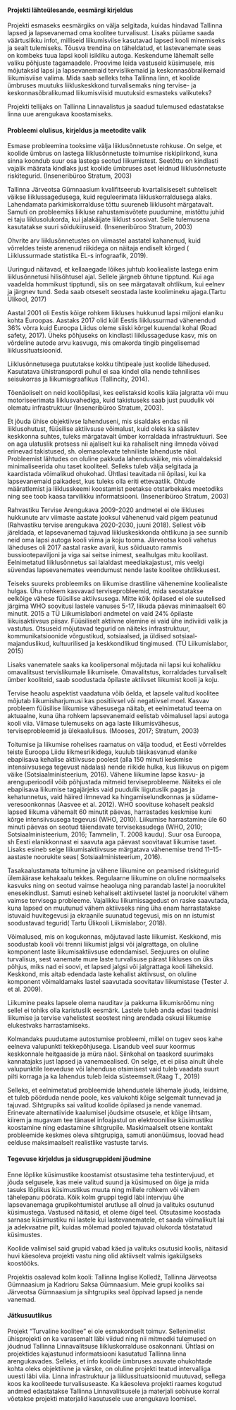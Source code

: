 #### Projekti lähteülesande, eesmärgi kirjeldus

Projekti esmaseks eesmärgiks on välja selgitada, kuidas hindavad  Tallinna lapsed ja lapsevanemad oma koolitee turvalisust. Lisaks püüame saada väärtuslikku infot, milliseid liikumisviise kasutavad lapsed kooli minemiseks ja sealt tulemiseks. Tõusva trendina on täheldatud, et lastevanemate seas on kombeks tuua lapsi kooli isikliku autoga. Keskendume lähemalt selle valiku põhjuste tagamaadele. Proovime leida vastuseid küsimusele, mis mõjutaksid lapsi ja lapsevanemaid tervislikemaid ja keskonnasõbralikemaid liikumisviise valima. Mida saab selleks teha Tallinna linn, et koolide ümbruses muutuks liikluskeskkond turvalisemaks ning tervise- ja keskonnasõbralikumad liikumisviisid muutuksid esmasteks valikuteks?

Projekti tellijaks on Tallinna Linnavalistus ja saadud tulemused edastatakse linna uue arengukava koostamiseks.

#### Probleemi olulisus, kirjeldus ja meetodite valik

Esmase probleemina tooksime välja liiklusõnnetuste rohkuse. On selge, et koolide ümbrus on lastega liiklusõnnetuste toimumise riskipiirkond, kuna sinna koondub suur osa lastega seotud liikumistest. Seetõttu on kindlasti vajalik määrata kindlaks just koolide ümbruses aset leidnud liiklusõnnetuste riskitegurid. (Inseneribüroo Stratum, 2003)

Tallinna Järveotsa Gümnaasium kvalifitseerub kvartalisiseselt suhteliselt väikse liiklussagedusega, kuid reguleerimata liikluskorraldusega alaks. Lahendamata parkimiskorralduse tõttu suureneb liiklusoht märgatavalt. Samuti on probleemiks liikluse rahustamisvõtete puudumine, mistõttu juhid ei taju liiklusolukorda, kui jalakäijate liiklust soosivat. Selle tulemusena kasutatakse suuri sõidukiiruseid. (Inseneribüroo Stratum, 2003)

Ohvrite arv liiklusõnnetustes on  viimastel aastatel kahanenud, kuid võrreldes teiste arenenud riikidega on näitaja endiselt kõrged ( Liiklussurmade statistika EL-s infograafik, 2019).

Uuringud näitavad, et kellaaegade lõikes juhtub kooliealiste lastega enim liiklusõnnetusi hilisõhtusel ajal. Sellele järgneb õhtune tipptund. Kui aga vaadelda hommikust tipptundi, siis on see märgatavalt ohtlikum, kui eelnev ja järgnev tund. Seda saab otseselt seostada laste koolimineku ajaga.(Tartu Ülikool, 2017)

Aastal 2001 oli Eestis kõige rohkem liikluses hukkunud lapsi miljoni elaniku kohta Euroopas. Aastaks 2017 olid küll Eestis liiklussurmad vähenendud 36% võrra kuid Euroopa Liidus oleme siiski kõrgel kuuendal kohal (Road safety, 2017). Üheks põhjuseks on kindlasti liiklussageduse kasv, mis on võrdeline autode arvu kasvuga, mis omakorda tingib pingelisemad liiklussituatsioonid.

Liiklusõnnetusega puututakse kokku tihtipeale just koolide  lähedused. Kasutatava ühistranspordi puhul ei saa kindel olla nende tehnilises seisukorras ja liikumisgraafikus (Tallincity, 2014).

Tõenäoliselt on neid kooliõpilasi, kes eelistaksid koolis käia jalgratta või muu motoriseerimata liiklusvahediga, kuid takistuseks saab just puudulik või olematu infrastruktuur (Inseneribüroo Stratum, 2003).

Et jõuda ühise objektiivse lahenduseni, mis sisaldaks endas nii liiklusohutust, füüsilise aktiivsuse võimalust, kuid oleks ka säästev keskkonna suhtes, tuleks märgatavalt ümber korraldada infrastruktuuri. See on aga ulatuslik protsess nii ajaliselt kui ka rahaliselt ning ilmneda võivad erinevad takistused, sh. olemasolevate tehniliste lahenduste näol. Probleemist lähtudes on oluline pakkuda lahenduskäike, mis võimaldaksid minimaliseerida ohu taset kooliteel. Selleks tuleb välja selgitada ja kaardistada võimalikud ohukohad. Ühtlasi teavitada nii õpilasi, kui ka lapsevanemaid paikadest, kus tuleks olla eriti ettevaatlik. Ohtude määratlemist ja liiklusskeemi koostamist peetakse otstarbekaks meetodiks ning see toob kaasa tarvilikku informatsiooni. (Inseneribüroo Stratum, 2003)

Rahvastiku Tervise Arengukava 2009-2020 andmetel ei ole  liikluses hukkunute arv viimaste aastate jooksul vähenenud vaid pigem peatunud (Rahvastiku tervise arengukava 2020-2030, juuni 2018). Sellest võib järeldada, et lapsevanemad tajuvad liikluskeskkonda ohtlikuna ja see sunnib neid oma lapsi autoga kooli viima ja koju tooma. Järveotsa kooli vahetus läheduses oli 2017 aastal raske avarii, kus sõiduauto rammis bussiootepaviljoni ja viga sai seitse inimest, sealhulgas mitu koolilast. Eelnimetatud liiklusõnnetus sai laialdast meediakajastust, mis veelgi süvendas lapsevanemates veendumust nende laste koolitee ohtlikkusest.

Teiseks suureks probleemiks on liikumise drastiline vähenemine kooliealiste hulgas. Üha rohkem kasvavad terviseprobleemid, mida seostatakse eelkõige vähese füüsilise aktiivsusega. Mitte kõik õpilased ei ole suutelised järgima WHO soovitusi lastele vanuses 5-17,  liikuda päevas minimaalselt 60 minutit. 2015 a TÜ Liikumislabori andmetel on vaid 24% õpilaste liikuisaktiivsus piisav. Füüsiliselt aktiivne olemine ei vaid ühe indiviidi valik ja vastutus. Otsuseid mõjutavad tegurid on näiteks infrastruktuur, kommunikatsioonide võrgustikud, sotsiaalsed, ja üldised sotsiaal-majanduslikud, kultuurilised ja keskkondlikud tingimused. (TÜ Liikumislabor, 2015)

Lisaks vanematele saaks ka koolipersonal mõjutada nii lapsi kui kohalikku omavalitsust tervislikumale liikumisele. Omavalitstus, korraldades turvaliselt ümber kooliteid, saab soodustada õpilaste aktiivset liikumist kooli ja koju.

Tervise heaolu aspektist vaadatuna võib öelda, et lapsele valitud koolitee mõjutab liikumisharjumusi kas positiivsel või negatiivsel moel. Kasvav probleem füüsilise liikumise vähesusega näitab, et eelnimetatud teema on aktuaalne, kuna üha rohkem lapsevanemaid eelistab võimalusel lapsi autoga kooli viia. Viimase tulemuseks on aga laste liikumisvähesus, terviseprobleemid ja ülekaalulisus. (Mooses, 2017; Stratum, 2003)

Toitumise ja liikumise rohelises raamatus on välja toodud, et Eesti võrreldes teiste Euroopa Liidu liikmesriikidega,  kuulub täiskasvanud elanike ebapiisava kehalise aktiivsuse poolest (alla 150 minuti keskmise intensiivsusega tegevust nädalas) nende riikide hulka, kus liikuvus on pigem väike (Sotsiaalministeerium, 2016). Vähene liikumine lapse kasvu- ja arenguperioodil võib põhjustada mitmeid terviseprobleeme. Näiteks ei ole ebapiisava liikumise tagajärjeks vaid puudulik liigutuslik pagas ja kehatunnetus, vaid häired ilmnevad ka hingamiselundkonnas ja südame-veresoonkonnas (Aasvee et al. 2012). WHO soovituse kohaselt peaksid lapsed liikuma vähemalt 60 minutit päevas, harrastades keskmise kuni kõrge intensiivsusega tegevusi (WHO, 2010). Liikumise harrastamine üle 60 minuti päevas on seotud täiendavate tervisekasudega (WHO, 2010; Sotsiaalministeerium, 2016; Tammelin, T. 2008 kaudu). Suur osa Euroopa, sh Eesti elanikkonnast ei saavuta aga päevast soovitavat liikumise taset. Lisaks esineb selge liikumisaktiivsuse märgatava vähenemise trend 11–15- aastaste noorukite seas( Sotsiaalministeerium, 2016).

Tasakaalustamata toitumine ja vähene liikumine on peamised riskitegurid ülemäärase kehakaalu tekkes. Regulaarne liikumine on oluline normaalseks kasvuks ning on seotud vaimse heaoluga ning parandab lastel ja noorukitel enesekindlust. Samuti esineb kehaliselt aktiivsetel lastel ja noorukitel vähem vaimse tervisega probleeme. Vajalikku liikumissagedust on raske saavutada, kuna lapsed on muutunud vähem aktiivseks ning üha enam harrastatakse istuvaid huvitegevusi ja ekraanile suunatud tegevusi, mis on nn istumist soodustavad tegurid( Tartu Ülikooli Liikmislabor, 2018).

Võimalused, mis on kogukonnas, mõjutavad laste liikumist. Keskkond, mis soodustab kooli või trenni liikumist jalgsi või jalgrattaga, on oluline komponent laste liikumisaktiivsuse edendamisel. Seejuures on oluline turvalisus, sest vanemate mure laste turvalisuse pärast liikluses on üks põhjus, miks nad ei soovi, et lapsed jalgsi või jalgrattaga kooli läheksid. Keskkond, mis aitab edendada laste kehalist aktiivsust, on oluline komponent võimaldamaks lastel saavutada soovitatav liikumistase (Tester J. et al. 2009).

Liikumine peaks lapsele olema nauditav ja pakkuma liikumisrõõmu ning sellel ei tohiks olla karistuslik eesmärk. Lastele tuleb anda  edasi teadmisi liikumise ja tervise vahelistest seostest ning arendada oskusi liikumise elukestvaks harrastamiseks.

Kolmandaks puudutame autostumise probleemi, millel on tugev seos kahe eelneva valupunkti tekkepõhjusega. Lisandub veel suur koormus keskkonnale heitgaaside ja müra näol. Siinkohal on taaskord suurimaks kannatajaks just lapsed ja vanemaealised. On selge, et ei piisa ainult ühele valupunktile leeveduse või lahenduse otsimisest vaid tuleb vaadata suurt pilti korraga ja ka lahendus tuleb leida süsteemselt.(Raag T., 2019)

Selleks, et eelnimetatud probleemide lahendustele lähemale jõuda, leidsime, et tuleb pöörduda nende poole, kes valukohti kõige selgemalt tunnevad ja tajuvad. Sihtgrupiks sai valitud koolide õpilased ja nende vanemad. Erinevate alternatiivide kaalumisel jõudsime otsusele, et kõige lihtsam, kiirem ja mugavam  tee tänasel infoajastul on elektroonilise küsimustiku koostamine ning edastamine sihtgrupile. Maskimaalselt otsene kontakt probleemide keskmes oleva sihtgrupiga,  samuti anonüümsus, loovad head eelduse maksimaalselt realistlike vastuste tarvis.

#### Tegevuse kirjeldus ja sidusgruppideni jõudmine

Enne lõplike küsimustike koostamist otsustasime teha  testintervjuud, et jõuda selgusele, kas meie valitud suund ja küsimused on õige ja mida tasuks lõplikus küsimustikus  muuta ning millele rohkem või vähem tähelepanu pöörata. Kõik kolm gruppi tegid läbi intervjuu ühe lapsevanemaga grupikohtumistel arutluse all olnud ja valituks osutunud küsimustega. Vastused näitasid, et oleme õigel teel. Otsutasime koostada sarnase küsimustiku nii lastele kui lastevanematele, et saada võimalikult lai ja adekvaatne pilt, kuidas mõlemad pooled tajuvad olukorda tõstatatud küsimustes.

Koolide valimisel said grupid  vabad käed ja valituks osutusid koolis, näitasid huvi käesoleva projekti vastu ning olid aktiivselt valmis igakülgseks koostööks.

Projektis osalevad kolm kooli: Tallinna Inglise Kolledž, Tallinna Järveotsa Gümnaasium ja Kadrioru Saksa Gümnaasium. Meie grupi kooliks sai Järveotsa Gümnaasium ja sihtgrupiks seal õppivad lapsed ja nende vanemad.

#### Jätkusuutlikus

Projekt “Turvaline koolitee” ei ole esmakordselt toimuv. Sellenimelist ühisprojekti on ka varasemalt läbi viidud ning nii mitmedki tulemused on jõudnud Tallinna Linnavalitsuse liikluskorralduse osakonnani. Ühtlasi on projektides kajastunud informatsiooni kasutatud Tallinna linna arengukavades. Selleks, et info koolide ümbruses asuvate ohukohtade kohta oleks objektiivne ja värske, on oluline projekti teatud intervalliga uuesti läbi viia. Linna infrastruktuur ja liiklussituatsioonid muutuvad, sellega koos ka kooliteede turvalisuseaste. Ka käesoleva projekti raames kogutud andmed edastatakse Tallinna Linnavalitsusele ja materjali sobivuse korral võetakse projekti materjalid kasutusele uue arengukava loomisel.

